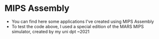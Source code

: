 # MIPS Assembly
* You can find here some applications I've created using MIPS Assembly
*  To test the code above, I used a special edition of the MARS MIPS simulator, created by my uni dpt
~2021
